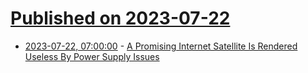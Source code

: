 # [Published on 2023-07-22](index.md)

* [2023-07-22, 07:00:00](https://tech.slashdot.org/story/23/07/21/2150240/a-promising-internet-satellite-is-rendered-useless-by-power-supply-issues?utm_source=rss1.0mainlinkanon&utm_medium=feed) - [A Promising Internet Satellite Is Rendered Useless By Power Supply Issues](https://tech.slashdot.org/story/23/07/21/2150240/a-promising-internet-satellite-is-rendered-useless-by-power-supply-issues?utm_source=rss1.0mainlinkanon&utm_medium=feed)
